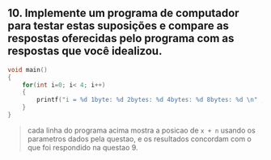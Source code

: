 ## 10. Implemente um programa de computador para testar estas suposições e compare as respostas oferecidas pelo programa com as respostas que você idealizou.
```c
void main()
{
    for(int i=0; i< 4; i++)
    {
        printf("i = %d 1byte: %d 2bytes: %d 4bytes: %d 8bytes: %d \n" ,i,4092+i,4092+2*i,4092+4*i,4092+8*i);
    }
}
```
> cada linha do programa acima mostra a posicao de ```x + n``` usando os parametros dados pela questao, e os resultados concordam com o que foi respondido na questao 9.